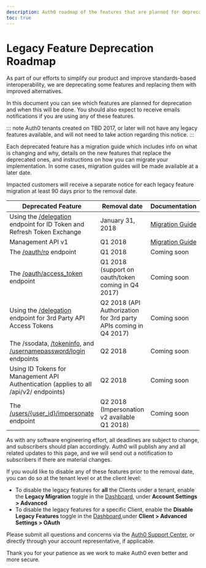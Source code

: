 ```yaml
---
description: Auth0 roadmap of the features that are planned for deprecation and when this will be done
toc: true
---
```

# Legacy Feature Deprecation Roadmap

As part of our efforts to simplify our product and improve standards-based interoperability, we are deprecating some features and replacing them with improved alternatives. 

In this document you can see which features are planned for deprecation and when this will be done. You should also expect to receive emails notifications if you are using any of these features.

::: note
Auth0 tenants created on TBD 2017, or later will not have any legacy features available, and will not need to take action regarding this notice.
:::

Each deprecated feature has a migration guide which includes info on what is changing and why, details on the new features that replace the deprecated ones, and instructions on how you can migrate your implementation. In some cases, migration guides will be made available at a later date. 

Impacted customers will receive a separate notice for each legacy feature migration at least 90 days prior to the removal date.

Deprecated Feature | Removal date | Documentation
-- | -- | --
Using the [/delegation](/api/authentication#delegation) endpoint for ID Token and Refresh Token Exchange | January 31, 2018 | [Migration Guide](/legacy/migration-guides/delegation-for-token-exchange)
Management API v1 | Q1 2018 | [Migration Guide](/legacy/migration-guides/management-api-v1)
The [/oauth/ro](/api/authentication#resource-owner) endpoint | Q1 2018 | Coming soon
The [/oauth/access_token](/api/authentication#social-with-provider-s-access-token) endpoint | Q1 2018 (support on oauth/token coming in Q4 2017) | Coming soon
Using the [/delegation](/api/authentication#delegation) endpoint for 3rd Party API Access Tokens | Q2 2018 (API Authorization for 3rd party APIs coming in Q4 2017) | Coming soon
The /ssodata, [/tokeninfo](/api/authentication#get-token-info), and [/usernamepassword/login](/sso/legacy/sso-username-password) endpoints | Q2 2018 | Coming soon
Using ID Tokens for Management API Authentication (applies to all /api/v2/ endpoints) | Q2 2018 | Coming soon
The [/users/{user_id}/impersonate](/api/authentication#impersonation) endpoint | Q2 2018 (Impersonation v2 available Q1 2018) | Coming soon

As with any software engineering effort, all deadlines are subject to change, and subscribers should plan accordingly. Auth0 will publish any and all related updates to this page, and we will send out a notification to subscribers if there are material changes.

If you would like to disable any of these features prior to the removal date, you can do so at the tenant level or at the client level:

- To disable the legacy features for **all** the Clients under a tenant, enable the **Legacy Migration** toggle in the [Dashboard](${manage_url}), under **Account Settings > Advanced**
- To disable the legacy features for a specific Client, enable the **Disable Legacy Features** toggle in the [Dashboard](${manage_url}),under **Client > Advanced Settings > OAuth**

Please submit all questions and concerns via the [Auth0 Support Center](${env.DOMAIN_URL_SUPPORT}), or directly through your account representative, if applicable. 

Thank you for your patience as we work to make Auth0 even better and more secure.